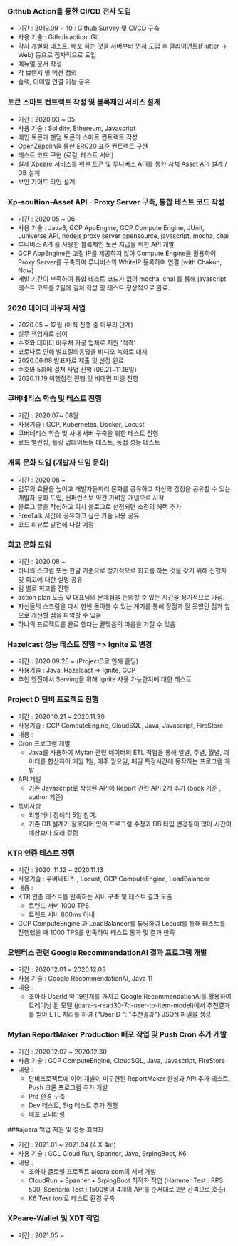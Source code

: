 
### Github Action을 통한 CI/CD 전사 도입

- 기간 : 2019.09 ~ 10 : Github Survey 및 CI/CD 구축
- 사용 기술 : Github action. Git
- 각자 개별화 테스트, 배포 하는 것을 서버부터 먼저 도입 후 클라이언트(Flutter -> Web) 등으로 점차적으로 도입
- 메뉴얼 문서 작성
- 각 브랜치 별 액션 정의
- 슬랙, 이메일 연결 기능 공유

### 토큰 스마트 컨트랙트 작성 및 블록체인 서비스 설계

- 기간 : 2020.03 ~ 05
- 사용 기술 : Solidity, Ethereum, Javascript 
- 메인 토큰과 팬덤 토큰의 스마트 컨트랙트 작성
- OpenZepplin을 통한 ERC20 표준 컨트랙트 구현
- 테스트 코드 구현 (로컬, 테스트 서버)
- 실제 Xpeare 서비스를 위한 토큰 및 루니버스 API를 통한 자체 Asset API 설계 / DB 설계
- 보안 가이드 라인 설계

### Xp-soultion-Asset API - Proxy Server 구축, 통합 테스트 코드 작성 

- 기간 : 2020.05 ~ 06
- 사용 기술 : Java8, GCP AppEngine, GCP Compute Engine, JUnit, Luniverse API, nodejs proxy server opensource, javascript, mocha, chai
- 루니버스 API 를 사용한 블록체인 토큰 지급을 위한 API 개발
- GCP AppEngine은 고정 IP를 제공하지 않아 Compute Engine을 활용하여 Proxy Server를 구축하여 루니버스의
WhiteIP 등록하여 연결 (with Chakun, Now)
- 개발 기간이 부족하여 통합 테스트 코드가 없어 mocha, chai 를 통해 javascript 테스트 코드를 2일에 걸쳐 작성 및 테스트 정상적으로 완료. 

### 2020 데이터 바우처 사업

- 2020.05 ~ 12월 (아직 진행 중 마무리 단계)
- 실무 책임자로 참여 
- 수호와 데이터 바우처 가공 업체로 지원 '적격'
- 코로나로 인해 발표질의응답을 비디오 녹화로 대체
- 2020.06.08 발표자료 제출 및 선정 완료  
- 수호와 5회에 걸쳐 사업 진행 (09.21~11.16일)
- 2020.11.19 이행점검 진행 및 비대면 미팅 진행 


### 쿠버네티스 학습 및 테스트 진행 

- 기간 : 2020.07~ 08월
- 사용기술 : GCP, Kubernetes, Docker, Locust
- 쿠버네티스 학습 및 사내 서버 구축을 위한 테스트 진행
- 로드 밸런싱, 롤링 업데이트등 테스트, 동접 성능 테스트

### 개톡 문화 도입 (개발자 모임 문화)

- 기간 : 2020.08 ~
- 업무의 효율을 높이고 개발자들끼리 문화를 공유하고 자신의 감정을 공유할 수 있는 개발자 문화 도입, 컨퍼런스보 약간 가벼운 개념으로 시작
- 블로그 글을 작성하고 회사 블로그로 선정되면 소정의 혜택 추가
- FreeTalk 시간에 공유하고 싶은 기술 내용 공유
- 코드 리뷰로 발전해 나갈 예정

### 회고 문화 도입

- 기간 : 2020.08 ~ 
- 하나의 스크럼 또는 한달 기준으로 정기적으로 회고를 하는 것을 갖기 위해 진행자 및 회고에 대한 설명 공유
- 팀 별로 회고를 진행
- action plan 도출 및 대표님의 문제점을 논의할 수 있는 시간을 정기적으로 가짐.
- 자신들의 스크럼을 다시 한번 돌아볼 수 있는 계기를 통해 장점과 잘 못했던 점과 앞으로 개선할 점을 파악할 수 있음
- 하나의 프로젝트를 완료 했다는 끝맺음의 마음을 가질 수 있음

### Hazelcast 성능 테스트 진행 =>  Ignite 로 변경 
 - 기간 : 2020.09.25 ~ (ProjectD로 인해 홀딩)
 - 사용기술 : Java, Hazelcast => Ignite, GCP
 - 추천 엔진에서 Serving을 위해 Ignite 사용 가능한지에 대한 테스트

### Project D 단비 프로젝트 진행
 - 기간 : 2020.10.21 ~ 2020.11.30 
 - 사용기술 : GCP ComputeEngine, CloudSQL, Java, Javascript, FireStore 
 - 내용 :
 - Cron 프로그램 개발 
    - Java를 사용하여 Myfan 관련 데이터의 ETL 작업을 통해 일별, 주별, 월별, 데이터를 합산하어 매월 1일, 매주 월요일, 매일 특정시간에
    동작하는 프로그램 개발
 - API 개발 
    - 기존 Javascript로 작성된 API에 Report 관련 API 2개 추가 (book 기준 , author 기준)
 - 특이사항 
    - 외할머니 장례식 5일 참여. 
    - 기존 DB 설계가 잘못되어 있어 프로그램 수정과 DB 타입 변경등이 많아 시간이 예상보다 오래 걸림

### KTR 인증 테스트 진행 
 
 - 기간 : 2020. 11.12 ~ 2020.11.13
 - 사용기술 : 쿠버네티스 , Locust, GCP ComputeEngine, LoadBalancer 
 - 내용 : 
  - KTR 인증 테스트를 만족하는 서버 구축 및 테스트 결과 도출 
      - 트렌드 서버 1000 TPS 
      - 트렌드 서버 800ms 이내
  - GCP ComputeEngine 과 LoadBalancer를 튜닝하여 Locust를 통해 테스트를 진행했을 때 1000 TPS를 만족하여 테스트 통과 및 결과 만족 

### 오벤터스 관련 Google RecommendationAI 결과 프로그램 개발
 
 - 기간 : 2020.12.01 ~ 2020.12.03
 - 사용 기술 : Google RecommendationAI, Java 11
 - 내용 : 
    - 조아라 UserId 약 19만개를 가지고 Google RecommendationAI를 활용하여 트레이닝 된 모델 (joara-s-read30-7d-user-to-item-model)에서 추천결과를 받아
    ETL 처리를 하여 {"UserID ": "추천결과"} JSON 파일을 생성 

### Myfan ReportMaker Production 배포 작업 및 Push Cron 추가 개발 
 
 - 기간 : 2020.12.07 ~ 2020.12.30
 - 사용 기술 : GCP ComputeEngine, CloudSQL, Java, Javascript, FireStore 
 - 내용 : 
    - 단비프로젝트에 이어 개발이 미구현된 ReportMaker 완성과 API 추가 테스트, Push 크론 프로그램 추가 개발 
    - Prd 환경 구축  
    - Dev 테스트, Stg 테스트 추가 진행
    - 배포 모니터링 

###ajoara 백업 지원 및 성능 최적화 

- 기간 : 2021.01 ~ 2021.04 (4 X 4m)
- 사용 기술 : GCL Cloud Run, Spanner, Java, SrpingBoot, K6
- 내용 : 
    - 조아라 글로벌 프로젝트 ajoara.com의 서버 개발 
    - CloudRun + Spanner + SrpingBoot 최적화 작업 (Hammer Test : RPS 500, Scenario Test : 1500명이 4개의 API를 순서대로 2분 간격으로 호출)
    - K6 Test tool로 테스트 환경 구축

### XPeare-Wallet 및 XDT 작업
- 기간 : 2021.05 ~ 
